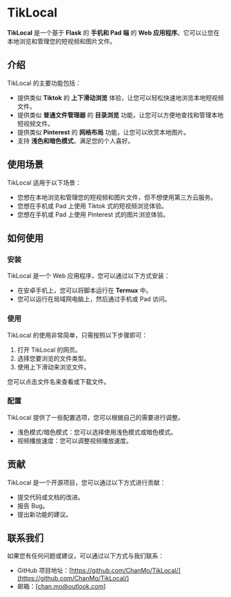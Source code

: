 # TikLocal

**TikLocal** 是一个基于 **Flask** 的 **手机和 Pad 端** 的 **Web 应用程序**。它可以让您在本地浏览和管理您的短视频和图片文件。

## 介绍

TikLocal 的主要功能包括：

* 提供类似 **Tiktok** 的 **上下滑动浏览** 体验，让您可以轻松快速地浏览本地短视频文件。
* 提供类似 **普通文件管理器** 的 **目录浏览** 功能，让您可以方便地查找和管理本地短视频文件。
* 提供类似 **Pinterest** 的 **网格布局** 功能，让您可以欣赏本地图片。
* 支持 **浅色和暗色模式**，满足您的个人喜好。

## 使用场景

TikLocal 适用于以下场景：

* 您想在本地浏览和管理您的短视频和图片文件，但不想使用第三方云服务。
* 您想在手机或 Pad 上使用 Tiktok 式的短视频浏览体验。
* 您想在手机或 Pad 上使用 Pinterest 式的图片浏览体验。

## 如何使用

### 安装

TikLocal 是一个 Web 应用程序，您可以通过以下方式安装：

* 在安卓手机上，您可以将脚本运行在 **Termux** 中。
* 您可以运行在局域网电脑上，然后通过手机或 Pad 访问。

### 使用

TikLocal 的使用非常简单，只需按照以下步骤即可：

1. 打开 TikLocal 的网页。
2. 选择您要浏览的文件类型。
3. 使用上下滑动来浏览文件。

您可以点击文件名来查看或下载文件。

### 配置

TikLocal 提供了一些配置选项，您可以根据自己的需要进行调整。

* 浅色模式/暗色模式：您可以选择使用浅色模式或暗色模式。
* 视频播放速度：您可以调整视频播放速度。

## 贡献

TikLocal 是一个开源项目，您可以通过以下方式进行贡献：

* 提交代码或文档的改进。
* 报告 Bug。
* 提出新功能的建议。

## 联系我们

如果您有任何问题或建议，可以通过以下方式与我们联系：

* GitHub 项目地址：[https://github.com/ChanMo/TikLocal/](https://github.com/ChanMo/TikLocal/)
* 邮箱：[chan.mo@outlook.com]


